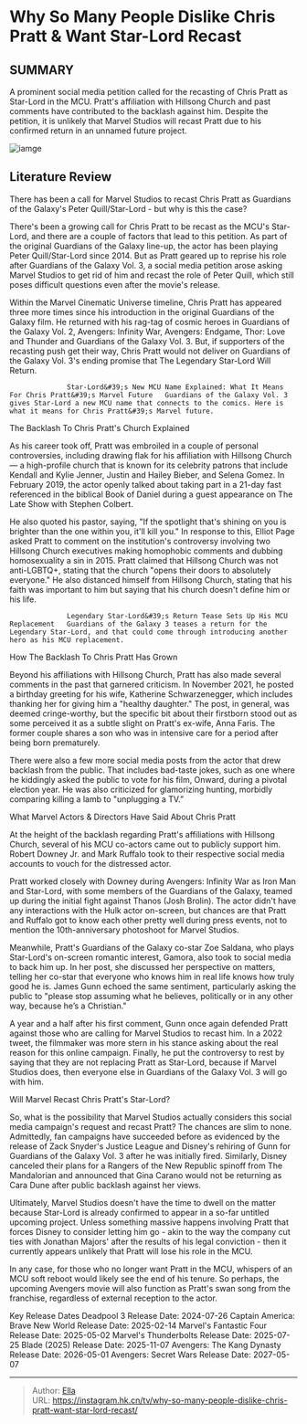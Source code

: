 # Why So Many People Dislike Chris Pratt &amp; Want Star-Lord Recast


## SUMMARY 



  A prominent social media petition called for the recasting of Chris Pratt as Star-Lord in the MCU.   Pratt&#39;s affiliation with Hillsong Church and past comments have contributed to the backlash against him.   Despite the petition, it is unlikely that Marvel Studios will recast Pratt due to his confirmed return in an unnamed future project.  

![iamge](https://static1.srcdn.com/wordpress/wp-content/uploads/2022/04/Chris-pratt-replaced-as-star-lord.jpg)

## Literature Review

There has been a call for Marvel Studios to recast Chris Pratt as Guardians of the Galaxy&#39;s Peter Quill/Star-Lord - but why is this the case?




There&#39;s been a growing call for Chris Pratt to be recast as the MCU&#39;s Star-Lord, and there are a couple of factors that lead to this petition. As part of the original Guardians of the Galaxy line-up, the actor has been playing Peter Quill/Star-Lord since 2014. But as Pratt geared up to reprise his role after Guardians of the Galaxy Vol. 3, a social media petition arose asking Marvel Studios to get rid of him and recast the role of Peter Quill, which still poses difficult questions even after the movie&#39;s release.




Within the Marvel Cinematic Universe timeline, Chris Pratt has appeared three more times since his introduction in the original Guardians of the Galaxy film. He returned with his rag-tag of cosmic heroes in Guardians of the Galaxy Vol. 2, Avengers: Infinity War, Avengers: Endgame, Thor: Love and Thunder and Guardians of the Galaxy Vol. 3. But, if supporters of the recasting push get their way, Chris Pratt would not deliver on Guardians of the Galaxy Vol. 3&#39;s ending promise that The Legendary Star-Lord Will Return.

                  Star-Lord&#39;s New MCU Name Explained: What It Means For Chris Pratt&#39;s Marvel Future   Guardians of the Galaxy Vol. 3 gives Star-Lord a new MCU name that connects to the comics. Here is what it means for Chris Pratt&#39;s Marvel future.   


 The Backlash To Chris Pratt&#39;s Church Explained 
          




As his career took off, Pratt was embroiled in a couple of personal controversies, including drawing flak for his affiliation with Hillsong Church — a high-profile church that is known for its celebrity patrons that include Kendall and Kylie Jenner, Justin and Hailey Bieber, and Selena Gomez. In February 2019, the actor openly talked about taking part in a 21-day fast referenced in the biblical Book of Daniel during a guest appearance on The Late Show with Stephen Colbert.

He also quoted his pastor, saying, &#34;If the spotlight that&#39;s shining on you is brighter than the one within you, it&#39;ll kill you.&#34; In response to this, Elliot Page asked Pratt to comment on the institution&#39;s controversy involving two Hillsong Church executives making homophobic comments and dubbing homosexuality a sin in 2015. Pratt claimed that Hillsong Church was not anti-LGBTQ&#43;, stating that the church &#34;opens their doors to absolutely everyone.&#34; He also distanced himself from Hillsong Church, stating that his faith was important to him but saying that his church doesn&#39;t define him or his life.




                  Legendary Star-Lord&#39;s Return Tease Sets Up His MCU Replacement   Guardians of the Galaxy 3 teases a return for the Legendary Star-Lord, and that could come through introducing another hero as his MCU replacement.   



 How The Backlash To Chris Pratt Has Grown 
          

Beyond his affiliations with Hillsong Church, Pratt has also made several comments in the past that garnered criticism. In November 2021, he posted a birthday greeting for his wife, Katherine Schwarzenegger, which includes thanking her for giving him a &#34;healthy daughter.&#34; The post, in general, was deemed cringe-worthy, but the specific bit about their firstborn stood out as some perceived it as a subtle slight on Pratt&#39;s ex-wife, Anna Faris. The former couple shares a son who was in intensive care for a period after being born prematurely.




There were also a few more social media posts from the actor that drew backlash from the public. That includes bad-taste jokes, such as one where he kiddingly asked the public to vote for his film, Onward, during a pivotal election year. He was also criticized for glamorizing hunting, morbidly comparing killing a lamb to &#34;unplugging a TV.”



 What Marvel Actors &amp; Directors Have Said About Chris Pratt 
          

At the height of the backlash regarding Pratt&#39;s affiliations with Hillsong Church, several of his MCU co-actors came out to publicly support him. Robert Downey Jr. and Mark Ruffalo took to their respective social media accounts to vouch for the distressed actor.

Pratt worked closely with Downey during Avengers: Infinity War as Iron Man and Star-Lord, with some members of the Guardians of the Galaxy, teamed up during the initial fight against Thanos (Josh Brolin). The actor didn&#39;t have any interactions with the Hulk actor on-screen, but chances are that Pratt and Ruffalo got to know each other pretty well during press events, not to mention the 10th-anniversary photoshoot for Marvel Studios.




Meanwhile, Pratt&#39;s Guardians of the Galaxy co-star Zoe Saldana, who plays Star-Lord&#39;s on-screen romantic interest, Gamora, also took to social media to back him up. In her post, she discussed her perspective on matters, telling her co-star that everyone who knows him in real life knows how truly good he is. James Gunn echoed the same sentiment, particularly asking the public to &#34;please stop assuming what he believes, politically or in any other way, because he’s a Christian.&#34;

A year and a half after his first comment, Gunn once again defended Pratt against those who are calling for Marvel Studios to recast him. In a 2022 tweet, the filmmaker was more stern in his stance asking about the real reason for this online campaign. Finally, he put the controversy to rest by saying that they are not replacing Pratt as Star-Lord, because if Marvel Studios does, then everyone else in Guardians of the Galaxy Vol. 3 will go with him.



 Will Marvel Recast Chris Pratt&#39;s Star-Lord? 
         




So, what is the possibility that Marvel Studios actually considers this social media campaign&#39;s request and recast Pratt? The chances are slim to none. Admittedly, fan campaigns have succeeded before as evidenced by the release of Zack Snyder&#39;s Justice League and Disney&#39;s rehiring of Gunn for Guardians of the Galaxy Vol. 3 after he was initially fired. Similarly, Disney canceled their plans for a Rangers of the New Republic spinoff from The Mandalorian and announced that Gina Carano would not be returning as Cara Dune after public backlash against her views.

Ultimately, Marvel Studios doesn&#39;t have the time to dwell on the matter because Star-Lord is already confirmed to appear in a so-far untitled upcoming project. Unless something massive happens involving Pratt that forces Disney to consider letting him go - akin to the way the company cut ties with Jonathan Majors&#39; after the results of his legal conviction - then it currently appears unlikely that Pratt will lose his role in the MCU.




In any case, for those who no longer want Pratt in the MCU, whispers of an MCU soft reboot would likely see the end of his tenure. So perhaps, the upcoming Avengers movie will also function as Pratt&#39;s swan song from the franchise, regardless of external reception to the actor.

  Key Release Dates              Deadpool 3 Release Date: 2024-07-26                    Captain America: Brave New World Release Date: 2025-02-14                   Marvel&#39;s Fantastic Four Release Date: 2025-05-02                   Marvel&#39;s Thunderbolts Release Date: 2025-07-25                   Blade (2025) Release Date: 2025-11-07                   Avengers: The Kang Dynasty  Release Date: 2026-05-01                    Avengers: Secret Wars Release Date: 2027-05-07      

---

> Author: [Ella](https://instagram.hk.cn/)  
> URL: https://instagram.hk.cn/tv/why-so-many-people-dislike-chris-pratt-want-star-lord-recast/  

